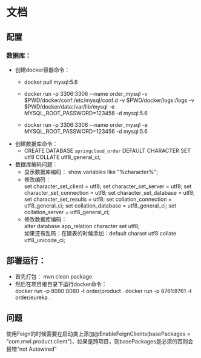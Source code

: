 # 文档

## 配置
### 数据库：  
- 创建docker容器命令：
    - docker pull mysql:5.6

    - docker run -p 3306:3306 --name order_mysql -v $PWD/docker/conf:/etc/mysql/conf.d -v $PWD/docker/logs:/logs -v $PWD/docker/data:/var/lib/mysql -e MYSQL_ROOT_PASSWORD=123456 -d mysql:5.6
    - docker run -p 3306:3306 --name order_mysql   -e MYSQL_ROOT_PASSWORD=123456 -d mysql:5.6
- 创建数据库命令：
    - CREATE DATABASE `springcloud_order` DEFAULT CHARACTER SET utf8 COLLATE utf8_general_ci;
- 数据库编码问题：
    - 显示数据库编码：
show variables like "%character%";
    - 修改编码：  
set character_set_client = utf8;
set character_set_server = utf8;
set character_set_connection = utf8;
set character_set_database = utf8;
set character_set_results = utf8;
set collation_connection = utf8_general_ci;
set collation_database = utf8_general_ci;
set collation_server = utf8_general_ci;
    - 修改数据库编码：  
alter database app_relation character set utf8;   
如果还有乱码：在建表的时候添加：default charset utf8 collate utf8_unicode_ci;

## 部署运行：
- 首先打包：
mvn clean package
- 然后在项目根目录下运行docker命令：  
docker run -p 8080:8080 -t order/product .
docker run -p 8761:8761 -t order/eureka .

## 问题
使用Feign的时候需要在启动类上添加@EnableFeignClients(basePackages = "com.mwl.product.client")，如果是跨项目，则basePackages是必须的否则会报错“not Autowired”